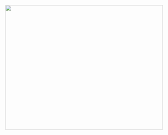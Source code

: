 <img src="https://github.com/adam-telmat/adam-telmat/blob/main/banni%C3%A8re.png" style="width: 100%; height: 400px;" />


